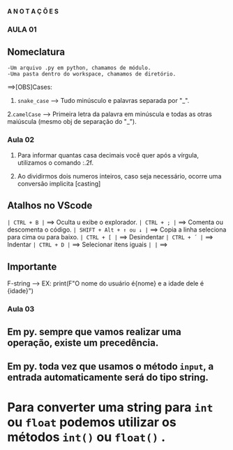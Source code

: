 ####         A  N  O  T  A  Ç  Õ  E  S          ####

### AULA 01


## Nomeclatura

    -Um arquivo .py em python, chamamos de módulo.
    -Uma pasta dentro do workspace, chamamos de diretório.


==>[OBS]Cases:

1. ``snake_case`` --> Tudo minúsculo e palavras separada por "_".

2.``camelCase`` --> Primeira letra da palavra em minúscula e todas as otras maiúscula (mesmo obj de separação do "_").

### Aula 02

1. Para informar quantas casa decimais você quer após a vírgula, utilizamos o comando :.2f.

2. Ao dividirmos dois numeros inteiros, caso seja necessário, ocorre uma conversão implicita [casting]

## Atalhos no VScode

``| CTRL + B |``  ==> Oculta u exibe o explorador.
``| CTRL + ; |``  ==> Comenta ou descomenta o código.
``| SHIFT + Alt + ↑ ou ↓ |``  ==> Copia a linha seleciona para cima ou para baixo.
``| CTRL + [ |`` ==> Desindentar
``| CTRL + ´ |`` ==> Indentar
``| CTRL + D |`` ==> Selecionar itens iguais
``| |`` ==> 



## Importante

F-string --> EX: print(F"O nome do usuário é{nome} e a idade dele é {idade}")  

### Aula 03

## Em py. sempre que vamos realizar uma operação, existe um precedência.

## Em py. toda vez que usamos o método `input`, a entrada automaticamente será do tipo string.
# Para converter uma string para `int` ou `float` podemos utilizar os métodos `int()` ou `float()` .


